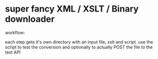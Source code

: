 # super fancy XML / XSLT / Binary downloader

workflow:

each step gets it's own directory with an input file, xslt and script.
use the script to test the conversion and optionally to actually POST the file to the test API
